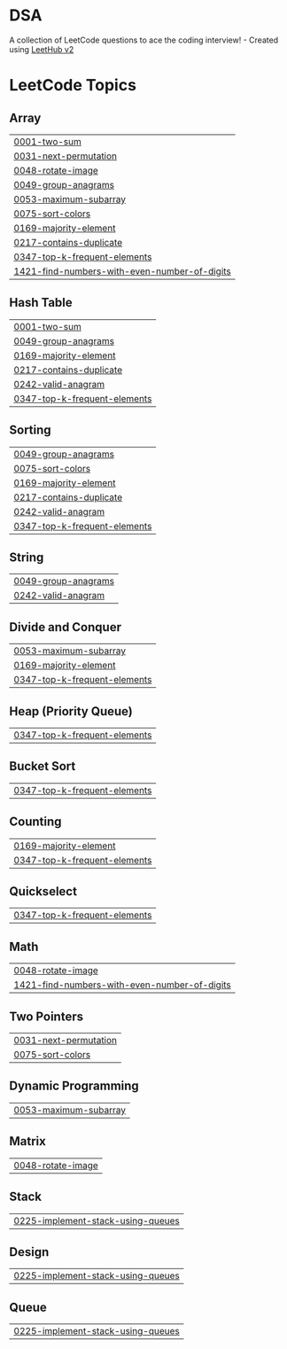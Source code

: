 # DSA
A collection of LeetCode questions to ace the coding interview! - Created using [LeetHub v2](https://github.com/arunbhardwaj/LeetHub-2.0)

<!---LeetCode Topics Start-->
# LeetCode Topics
## Array
|  |
| ------- |
| [0001-two-sum](https://github.com/adwi-ti/DSA/tree/master/0001-two-sum) |
| [0031-next-permutation](https://github.com/adwi-ti/DSA/tree/master/0031-next-permutation) |
| [0048-rotate-image](https://github.com/adwi-ti/DSA/tree/master/0048-rotate-image) |
| [0049-group-anagrams](https://github.com/adwi-ti/DSA/tree/master/0049-group-anagrams) |
| [0053-maximum-subarray](https://github.com/adwi-ti/DSA/tree/master/0053-maximum-subarray) |
| [0075-sort-colors](https://github.com/adwi-ti/DSA/tree/master/0075-sort-colors) |
| [0169-majority-element](https://github.com/adwi-ti/DSA/tree/master/0169-majority-element) |
| [0217-contains-duplicate](https://github.com/adwi-ti/DSA/tree/master/0217-contains-duplicate) |
| [0347-top-k-frequent-elements](https://github.com/adwi-ti/DSA/tree/master/0347-top-k-frequent-elements) |
| [1421-find-numbers-with-even-number-of-digits](https://github.com/adwi-ti/DSA/tree/master/1421-find-numbers-with-even-number-of-digits) |
## Hash Table
|  |
| ------- |
| [0001-two-sum](https://github.com/adwi-ti/DSA/tree/master/0001-two-sum) |
| [0049-group-anagrams](https://github.com/adwi-ti/DSA/tree/master/0049-group-anagrams) |
| [0169-majority-element](https://github.com/adwi-ti/DSA/tree/master/0169-majority-element) |
| [0217-contains-duplicate](https://github.com/adwi-ti/DSA/tree/master/0217-contains-duplicate) |
| [0242-valid-anagram](https://github.com/adwi-ti/DSA/tree/master/0242-valid-anagram) |
| [0347-top-k-frequent-elements](https://github.com/adwi-ti/DSA/tree/master/0347-top-k-frequent-elements) |
## Sorting
|  |
| ------- |
| [0049-group-anagrams](https://github.com/adwi-ti/DSA/tree/master/0049-group-anagrams) |
| [0075-sort-colors](https://github.com/adwi-ti/DSA/tree/master/0075-sort-colors) |
| [0169-majority-element](https://github.com/adwi-ti/DSA/tree/master/0169-majority-element) |
| [0217-contains-duplicate](https://github.com/adwi-ti/DSA/tree/master/0217-contains-duplicate) |
| [0242-valid-anagram](https://github.com/adwi-ti/DSA/tree/master/0242-valid-anagram) |
| [0347-top-k-frequent-elements](https://github.com/adwi-ti/DSA/tree/master/0347-top-k-frequent-elements) |
## String
|  |
| ------- |
| [0049-group-anagrams](https://github.com/adwi-ti/DSA/tree/master/0049-group-anagrams) |
| [0242-valid-anagram](https://github.com/adwi-ti/DSA/tree/master/0242-valid-anagram) |
## Divide and Conquer
|  |
| ------- |
| [0053-maximum-subarray](https://github.com/adwi-ti/DSA/tree/master/0053-maximum-subarray) |
| [0169-majority-element](https://github.com/adwi-ti/DSA/tree/master/0169-majority-element) |
| [0347-top-k-frequent-elements](https://github.com/adwi-ti/DSA/tree/master/0347-top-k-frequent-elements) |
## Heap (Priority Queue)
|  |
| ------- |
| [0347-top-k-frequent-elements](https://github.com/adwi-ti/DSA/tree/master/0347-top-k-frequent-elements) |
## Bucket Sort
|  |
| ------- |
| [0347-top-k-frequent-elements](https://github.com/adwi-ti/DSA/tree/master/0347-top-k-frequent-elements) |
## Counting
|  |
| ------- |
| [0169-majority-element](https://github.com/adwi-ti/DSA/tree/master/0169-majority-element) |
| [0347-top-k-frequent-elements](https://github.com/adwi-ti/DSA/tree/master/0347-top-k-frequent-elements) |
## Quickselect
|  |
| ------- |
| [0347-top-k-frequent-elements](https://github.com/adwi-ti/DSA/tree/master/0347-top-k-frequent-elements) |
## Math
|  |
| ------- |
| [0048-rotate-image](https://github.com/adwi-ti/DSA/tree/master/0048-rotate-image) |
| [1421-find-numbers-with-even-number-of-digits](https://github.com/adwi-ti/DSA/tree/master/1421-find-numbers-with-even-number-of-digits) |
## Two Pointers
|  |
| ------- |
| [0031-next-permutation](https://github.com/adwi-ti/DSA/tree/master/0031-next-permutation) |
| [0075-sort-colors](https://github.com/adwi-ti/DSA/tree/master/0075-sort-colors) |
## Dynamic Programming
|  |
| ------- |
| [0053-maximum-subarray](https://github.com/adwi-ti/DSA/tree/master/0053-maximum-subarray) |
## Matrix
|  |
| ------- |
| [0048-rotate-image](https://github.com/adwi-ti/DSA/tree/master/0048-rotate-image) |
## Stack
|  |
| ------- |
| [0225-implement-stack-using-queues](https://github.com/adwi-ti/DSA/tree/master/0225-implement-stack-using-queues) |
## Design
|  |
| ------- |
| [0225-implement-stack-using-queues](https://github.com/adwi-ti/DSA/tree/master/0225-implement-stack-using-queues) |
## Queue
|  |
| ------- |
| [0225-implement-stack-using-queues](https://github.com/adwi-ti/DSA/tree/master/0225-implement-stack-using-queues) |
<!---LeetCode Topics End-->